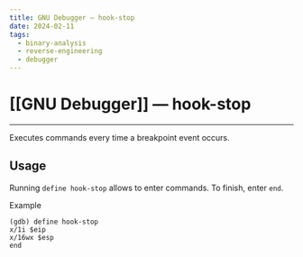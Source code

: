 ```yaml
---
title: GNU Debugger — hook-stop
date: 2024-02-11
tags:
  - binary-analysis
  - reverse-engineering
  - debugger
---
```


# [[GNU Debugger]] —  hook-stop

---

Executes commands every time a breakpoint event occurs.

## Usage

Running `define hook-stop` allows to enter commands. To finish, enter `end`.

Example

```
(gdb) define hook-stop
x/1i $eip
x/16wx $esp
end
```